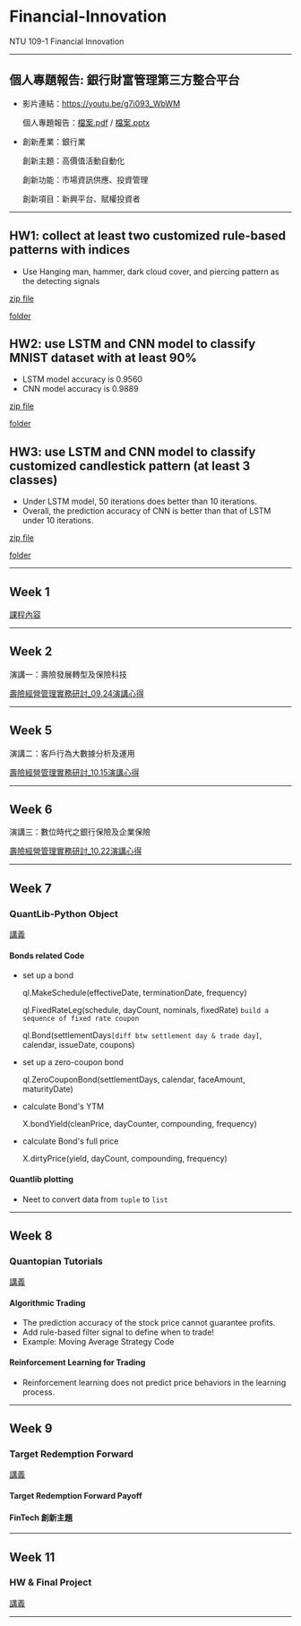 # Financial-Innovation
NTU 109-1 Financial Innovation
***
## 個人專題報告: 銀行財富管理第三方整合平台
* 影片連結：https://youtu.be/g7i093_WbWM

  個人專題報告：[檔案.pdf](https://github.com/Tingyu27/Financial-Innovation/blob/master/%E5%80%8B%E4%BA%BA%E5%B0%88%E9%A1%8C%E6%9C%9F%E6%9C%AB%E5%A0%B1%E5%91%8A_R08723024_%E9%83%AD%E5%BA%AD%E5%A6%A4.pdf)
  /  [檔案.pptx](https://github.com/Tingyu27/Financial-Innovation/blob/master/%E5%80%8B%E4%BA%BA%E5%B0%88%E9%A1%8C%E6%9C%9F%E6%9C%AB%E5%A0%B1%E5%91%8A_R08723024_%E9%83%AD%E5%BA%AD%E5%A6%A4.pptx)
* 創新產業：銀行業 

  創新主題：高價值活動自動化
  
  創新功能：市場資訊供應、投資管理
  
  創新項目：新興平台、賦權投資者
***
## HW1: collect at least two customized rule-based patterns with indices
* Use Hanging man, hammer, dark cloud cover, and piercing pattern as the detecting signals

[zip file](https://github.com/Tingyu27/Financial-Innovation/blob/master/HW1_R08723024_%E9%83%AD%E5%BA%AD%E5%A6%A4.rar)

[folder](https://github.com/Tingyu27/Financial-Innovation/tree/master/HW1_R08723024_%E9%83%AD%E5%BA%AD%E5%A6%A4)
## HW2: use LSTM and CNN model to classify MNIST dataset with at least 90%
* LSTM model accuracy is 0.9560
* CNN model accuracy is 0.9889

[zip file](https://github.com/Tingyu27/Financial-Innovation/blob/master/HW2_R08723024_%E9%83%AD%E5%BA%AD%E5%A6%A4.rar)

[folder](https://github.com/Tingyu27/Financial-Innovation/tree/master/HW2_R08723024_%E9%83%AD%E5%BA%AD%E5%A6%A4)
## HW3: use LSTM and CNN model to classify customized candlestick pattern (at least 3 classes)  
* Under LSTM model, 50 iterations does better than 10 iterations.
* Overall, the prediction accuracy of CNN is better than that of LSTM under 10 iterations.

[zip file](https://github.com/Tingyu27/Financial-Innovation/blob/master/HW3_R08723024_%E9%83%AD%E5%BA%AD%E5%A6%A4.rar)

[folder](https://github.com/Tingyu27/Financial-Innovation/tree/master/HW3_R08723024_%E9%83%AD%E5%BA%AD%E5%A6%A4)
***
## Week 1
[課程內容](https://docs.google.com/presentation/d/e/2PACX-1vTAQ0ns9cSIGCE4Ypfysfb0hEMVPQZmEzAgJWAyAzpU3xwQTzC5hwuVR2O4SXUHOIdjfWfe7qQTyINl/pub?start=false&loop=false&delayms=3000&slide=id.p)
***
## Week 2
演講一：壽險發展轉型及保險科技

[壽險經營管理實務研討_09.24演講心得](https://github.com/Tingyu27/Financial-Innovation/blob/master/%E9%87%91%E8%9E%8D%E5%89%B5%E6%96%B0%E5%BF%83%E5%BE%97%E4%B8%80.pdf)
***
## Week 5
演講二：客戶行為大數據分析及運用

[壽險經營管理實務研討_10.15演講心得](https://github.com/Tingyu27/Financial-Innovation/blob/master/%E5%A3%BD%E9%9A%AA%E7%B6%93%E7%87%9F%E7%AE%A1%E7%90%86%E5%AF%A6%E5%8B%99%E7%A0%94%E8%A8%8E_10.15%E6%BC%94%E8%AC%9B%E5%BF%83%E5%BE%97.pdf)
***
## Week 6
演講三：數位時代之銀行保險及企業保險

[壽險經營管理實務研討_10.22演講心得](https://github.com/Tingyu27/Financial-Innovation/blob/master/%E5%A3%BD%E9%9A%AA%E7%B6%93%E7%87%9F%E7%AE%A1%E7%90%86%E5%AF%A6%E5%8B%99%E7%A0%94%E8%A8%8E_10.22%E6%BC%94%E8%AC%9B%E5%BF%83%E5%BE%97.pdf)
***
## Week 7
### QuantLib-Python Object

[講義](https://docs.google.com/presentation/d/e/2PACX-1vRH1IQE4XEWN9frgTXbtE22KQBd8PsIp-WabfkGLMYEkchQ5X4BoUmzVtGeLOANUQNBA755vDlESPs1/pub?start=false&loop=false&delayms=3000&slide=id.g9d4832b8a0_0_56)

#### Bonds related Code
* set up a bond

  ql.MakeSchedule(effectiveDate, terminationDate, frequency)

  ql.FixedRateLeg(schedule, dayCount, nominals, fixedRate)  `build a sequence of fixed rate coupon`

  ql.Bond(settlementDays`[diff btw settlement day & trade day]`, calendar, issueDate, coupons)
* set up a zero-coupon bond

  ql.ZeroCouponBond(settlementDays, calendar, faceAmount, maturityDate)
* calculate Bond's YTM

  X.bondYield(cleanPrice, dayCounter, compounding, frequency)
* calculate Bond's full price

  X.dirtyPrice(yield, dayCount, compounding, frequency)
#### Quantlib plotting
* Neet to convert data from `tuple` to `list`
***
## Week 8
### Quantopian Tutorials
[講義](https://docs.google.com/presentation/d/e/2PACX-1vSsVHyOz-PNWlKyg8J1Ayyv6T2D_6UX-KiNWuls_mzlwnOsAIVcxGAj6YqXIMlOjS-6sLYenGEwxc19/pub?start=false&loop=false&delayms=3000&slide=id.g9d4832b8a0_0_56)

#### Algorithmic Trading
* The prediction accuracy of the stock price cannot guarantee profits.
* Add rule-based filter signal to define when to trade! 
* Example: Moving Average Strategy Code
#### Reinforcement Learning for Trading
* Reinforcement learning does not predict price behaviors in the learning process.
***
## Week 9
### Target Redemption Forward
[講義](https://docs.google.com/presentation/d/e/2PACX-1vQVcx7YvFAdAZadihCZiQAzAhiDJTwTkFwlqKeyZsXJ-wD9eBRz9APAbNhseJb20xtGxJ2GFqo0tnn0/pub?start=false&loop=false&delayms=3000&slide=id.g9d4832b8a0_0_56)

#### Target Redemption Forward Payoff
#### FinTech 創新主題
***
## Week 11
### HW & Final Project
[講義](https://docs.google.com/presentation/d/e/2PACX-1vTHPRCRwOuu_doq868LSMBzsriPAWGebXCWgQJ5crn-OUheIjmoTVUpWjIT2bHNCeGs_vtwcX2bEF7Z/pub?start=false&loop=false&delayms=3000&slide=id.g9d4832b8a0_0_56)
***

